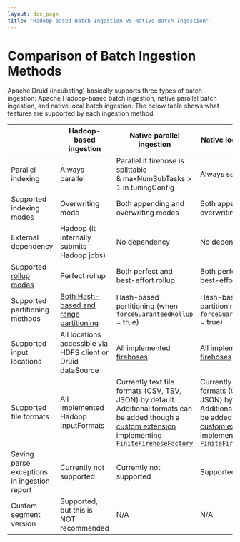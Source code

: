 ```yaml
---
layout: doc_page
title: "Hadoop-based Batch Ingestion VS Native Batch Ingestion"
---
```


<!--
  ~ Licensed to the Apache Software Foundation (ASF) under one
  ~ or more contributor license agreements.  See the NOTICE file
  ~ distributed with this work for additional information
  ~ regarding copyright ownership.  The ASF licenses this file
  ~ to you under the Apache License, Version 2.0 (the
  ~ "License"); you may not use this file except in compliance
  ~ with the License.  You may obtain a copy of the License at
  ~
  ~   http://www.apache.org/licenses/LICENSE-2.0
  ~
  ~ Unless required by applicable law or agreed to in writing,
  ~ software distributed under the License is distributed on an
  ~ "AS IS" BASIS, WITHOUT WARRANTIES OR CONDITIONS OF ANY
  ~ KIND, either express or implied.  See the License for the
  ~ specific language governing permissions and limitations
  ~ under the License.
  -->

# Comparison of Batch Ingestion Methods

Apache Druid (incubating) basically supports three types of batch ingestion: Apache Hadoop-based
batch ingestion, native parallel batch ingestion, and native local batch
ingestion. The below table shows what features are supported by each
ingestion method.


|   |Hadoop-based ingestion|Native parallel ingestion|Native local ingestion|
|---|----------------------|-------------------------|----------------------|
| Parallel indexing | Always parallel | Parallel if firehose is splittable <br/> & maxNumSubTasks > 1 in tuningConfig | Always sequential |
| Supported indexing modes | Overwriting mode | Both appending and overwriting modes | Both appending and overwriting modes |
| External dependency | Hadoop (it internally submits Hadoop jobs) | No dependency | No dependency |
| Supported [rollup modes](./index.html#roll-up-modes) | Perfect rollup | Both perfect and best-effort rollup | Both perfect and best-effort rollup |
| Supported partitioning methods | [Both Hash-based and range partitioning](./hadoop.html#partitioning-specification) | Hash-based partitioning (when `forceGuaranteedRollup` = true) | Hash-based partitioning (when `forceGuaranteedRollup` = true) |
| Supported input locations | All locations accessible via HDFS client or Druid dataSource | All implemented [firehoses](./firehose.html) | All implemented [firehoses](./firehose.html) |
| Supported file formats | All implemented Hadoop InputFormats | Currently text file formats (CSV, TSV, JSON) by default. Additional formats can be added though a [custom extension](../development/modules.html) implementing [`FiniteFirehoseFactory`](https://github.com/apache/incubator-druid/blob/master/core/src/main/java/org/apache/druid/data/input/FiniteFirehoseFactory.java) | Currently text file formats (CSV, TSV, JSON) by default. Additional formats can be added though a [custom extension](../development/modules.html) implementing [`FiniteFirehoseFactory`](https://github.com/apache/incubator-druid/blob/master/core/src/main/java/org/apache/druid/data/input/FiniteFirehoseFactory.java) |
| Saving parse exceptions in ingestion report | Currently not supported | Currently not supported | Supported |
| Custom segment version | Supported, but this is NOT recommended | N/A | N/A |
